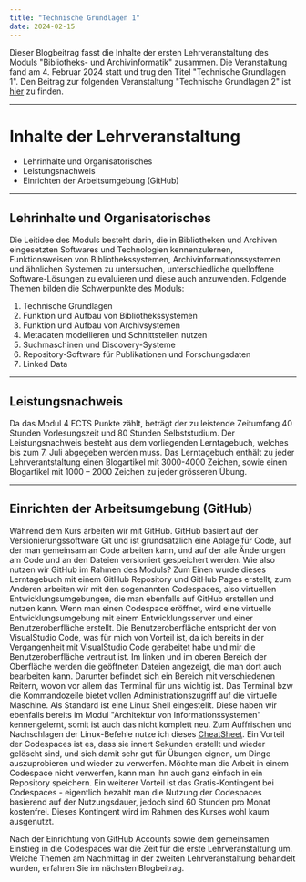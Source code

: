 ```yaml
---
title: "Technische Grundlagen 1"
date: 2024-02-15
---
```

Dieser Blogbeitrag fasst die Inhalte der ersten Lehrveranstaltung des Moduls "Bibliotheks- und Archivinformatik" zusammen. Die Veranstaltung fand am 4. Februar 2024 statt und trug den Titel "Technische Grundlagen 1". 
Den Beitrag zur folgenden Veranstaltung "Technische Grundlagen 2" ist [hier](https://anna-staub.github.io/lerntagebuch_bain/2024/02/16/grundlagen2.html) zu finden.

-----

# Inhalte der Lehrveranstaltung
- Lehrinhalte und Organisatorisches
- Leistungsnachweis
- Einrichten der Arbeitsumgebung (GitHub)

-----

## Lehrinhalte und Organisatorisches
Die Leitidee des Moduls besteht darin, die in Bibliotheken und Archiven eingesetzten Softwares und Technologien kennenzulernen, Funktionsweisen von Bibliothekssystemen, Archivinformationssystemen und ähnlichen Systemen zu untersuchen, unterschiedliche quelloffene Software-Lösungen zu evaluieren und diese auch anzuwenden.
Folgende Themen bilden die Schwerpunkte des Moduls:
1. Technische Grundlagen
2. Funktion und Aufbau von Bibliothekssystemen
3. Funktion und Aufbau von Archivsystemen
4. Metadaten modellieren und Schnittstellen nutzen
5. Suchmaschinen und Discovery-Systeme
6. Repository-Software für Publikationen und Forschungsdaten
7. Linked Data

-----

## Leistungsnachweis
Da das Modul 4 ECTS Punkte zählt, beträgt der zu leistende Zeitumfang 40 Stunden Vorlesungszeit und 80 Stunden Selbststudium.
Der Leistungsnachweis besteht aus dem vorliegenden Lerntagebuch, welches bis zum 7. Juli abgegeben werden muss. Das Lerntagebuch enthält zu jeder Lehrverantstaltung einen Blogartikel mit 3000-4000 Zeichen, sowie einen Blogartikel mit 1000 – 2000 Zeichen zu jeder grösseren Übung.

-----

## Einrichten der Arbeitsumgebung (GitHub)
Während dem Kurs arbeiten wir mit GitHub. GitHub basiert auf der Versionierungssoftware Git und ist grundsätzlich eine Ablage für Code, auf der man gemeinsam an Code arbeiten kann, und auf der alle Änderungen am Code und an den Dateien versioniert gespeichert werden. Wie also nutzen wir GitHub im Rahmen des Moduls?
Zum Einen wurde dieses Lerntagebuch mit einem GitHub Repository und GitHub Pages erstellt, zum Anderen arbeiten wir mit den sogenannten Codespaces, also virtuellen Entwicklungsumgebungen, die man ebenfalls auf GitHub erstellen und nutzen kann. Wenn man einen Codespace eröffnet, wird eine virtuelle Entwicklungsumgebung mit einem Entwicklungsserver und einer Benutzeroberfläche erstellt. Die Benutzeroberfläche entspricht der von VisualStudio Code, was für mich von Vorteil ist, da ich bereits in der Vergangenheit mit VisualStudio Code gerabeitet habe und mir die Benutzeroberfläche vertraut ist. Im linken und im oberen Bereich der Oberfläche werden die geöffneten Dateien angezeigt, die man dort auch bearbeiten kann. Darunter befindet sich ein Bereich mit verschiedenen Reitern, wovon vor allem das Terminal für uns wichtig ist. Das Terminal  bzw die Kommandozeile bietet vollen Administrationszugriff auf die virtuelle Maschine. Als Standard ist eine Linux Shell eingestellt. Diese haben wir ebenfalls bereits im Modul "Architektur von Informationssystemen" kennengelernt, somit ist auch das nicht komplett neu. Zum Auffrischen und Nachschlagen der Linux-Befehle nutze ich dieses [CheatSheet](https://www.geeksforgeeks.org/linux-commands-cheat-sheet/).
Ein Vorteil der Codespaces ist es, dass sie innert Sekunden erstellt und wieder gelöscht sind, und sich damit sehr gut für Übungen eignen, um Dinge auszuprobieren und wieder zu verwerfen. Möchte man die Arbeit in einem Codespace nicht verwerfen, kann man ihn auch ganz einfach in ein Repository speichern. Ein weiterer Vorteil ist das Gratis-Kontingent bei Codespaces - eigentlich bezahlt man die Nutzung der Codespaces basierend auf der Nutzungsdauer, jedoch sind 60 Stunden pro Monat kostenfrei. Dieses Kontingent wird im Rahmen des Kurses wohl kaum ausgenutzt. 

Nach der Einrichtung von GitHub Accounts sowie dem gemeinsamen Einstieg in die Codespaces war die Zeit für die erste Lehrveranstaltung um. Welche Themen am Nachmittag in der zweiten Lehrveranstaltung behandelt wurden, erfahren Sie im nächsten Blogbeitrag.


